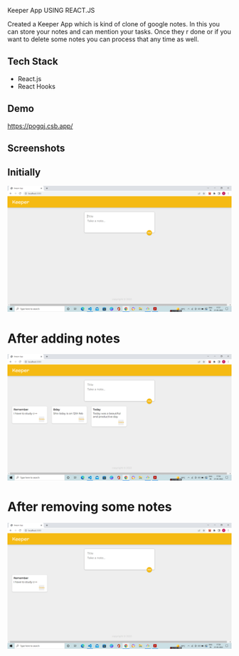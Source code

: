 Keeper App USING REACT.JS

Created a Keeper App which is kind of clone of google notes. In this
you can store your notes and can mention your tasks. Once they r done
or if you want to delete some notes you can process that any time
as well.




## Tech Stack

 * React.js
 * React Hooks


## Demo

https://pogqj.csb.app/


## Screenshots
## Initially

![App Screenshot](https://github.com/vinaypratap15151/Keeper_App/blob/main/Screenshots/Screenshot%20(48).png?raw=true)

# After adding notes
![App Screenshot](https://github.com/vinaypratap15151/Keeper_App/blob/main/Screenshots/Screenshot%20(49).png?raw=true)

# After removing some  notes
![App Screenshot](https://github.com/vinaypratap15151/Keeper_App/blob/main/Screenshots/Screenshot%20(50).png?raw=true)